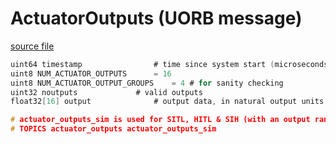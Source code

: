 # ActuatorOutputs (UORB message)



[source file](https://github.com/PX4/PX4-Autopilot/blob/main/msg/ActuatorOutputs.msg)

```c
uint64 timestamp				# time since system start (microseconds)
uint8 NUM_ACTUATOR_OUTPUTS		= 16
uint8 NUM_ACTUATOR_OUTPUT_GROUPS	= 4	# for sanity checking
uint32 noutputs				# valid outputs
float32[16] output				# output data, in natural output units

# actuator_outputs_sim is used for SITL, HITL & SIH (with an output range of [-1, 1])
# TOPICS actuator_outputs actuator_outputs_sim

```
